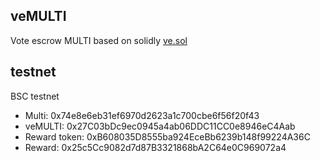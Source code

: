 ## veMULTI 

Vote escrow MULTI based on solidly [ve.sol](https://github.com/solidlyexchange/solidly/blob/master/contracts/ve.sol)

## testnet
BSC testnet
- Multi: 0x74e8e6eb31ef6970d2623a1c700cbe6f56f20f43
- veMULTI: 0x27C03bDc9ec0945a4ab06DDC11CC0e8946eC4Aab
- Reward token: 0xB608035D8555ba924EceBb6239b148f99224A36C
- Reward: 0x25c5Cc9082d7d87B3321868bA2C64e0C969072a4

